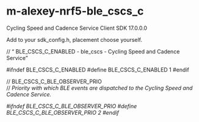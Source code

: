 # m-alexey-nrf5-ble_cscs_c
Cycling Speed and Cadence Service Client SDK 17.0.0.0

Add to your sdk_config.h, placement choose yourself.

// <q> BLE_CSCS_C_ENABLED  - ble_cscs - Cycling Speed and Cadence Service

#ifndef BLE_CSCS_C_ENABLED
#define BLE_CSCS_C_ENABLED 1
#endif

// <o> BLE_CSCS_C_BLE_OBSERVER_PRIO  
// <i> Priority with which BLE events are dispatched to the Cycling Speed and Cadence Service.

#ifndef BLE_CSCS_C_BLE_OBSERVER_PRIO
#define BLE_CSCS_C_BLE_OBSERVER_PRIO 2
#endif


